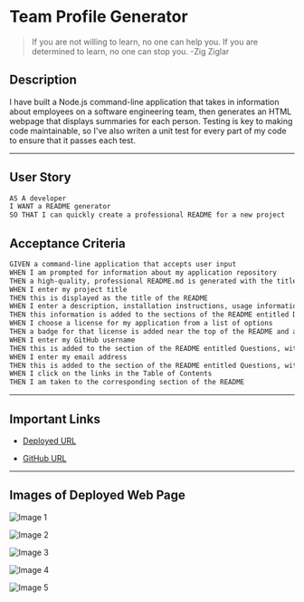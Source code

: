 # Team Profile Generator

> If you are not willing to learn, no one can help you. If you are determined to learn, no one can stop you. -Zig Ziglar

## Description

I have built a Node.js command-line application that takes in information about employees on a software engineering team, then generates an HTML webpage that displays summaries for each person. Testing is key to making code maintainable, so I've also writen a unit test for every part of my code to ensure that it passes each test.

---

## User Story

```md
AS A developer
I WANT a README generator
SO THAT I can quickly create a professional README for a new project
```

## Acceptance Criteria

```md
GIVEN a command-line application that accepts user input
WHEN I am prompted for information about my application repository
THEN a high-quality, professional README.md is generated with the title of my project and sections entitled Description, Table of Contents, Installation, Usage, License, Contributing, Tests, and Questions
WHEN I enter my project title
THEN this is displayed as the title of the README
WHEN I enter a description, installation instructions, usage information, contribution guidelines, and test instructions
THEN this information is added to the sections of the README entitled Description, Installation, Usage, Contributing, and Tests
WHEN I choose a license for my application from a list of options
THEN a badge for that license is added near the top of the README and a notice is added to the section of the README entitled License that explains which license the application is covered under
WHEN I enter my GitHub username
THEN this is added to the section of the README entitled Questions, with a link to my GitHub profile
WHEN I enter my email address
THEN this is added to the section of the README entitled Questions, with instructions on how to reach me with additional questions
WHEN I click on the links in the Table of Contents
THEN I am taken to the corresponding section of the README
```

---



## Important Links

- [Deployed URL](https://caitlyn-griffing.github.io/readme-generator/)

- [GitHub URL](https://github.com/caitlyn-griffing/readme-generator)


---

## Images of Deployed Web Page


![Image 1](assets/images/tpSS1.png)

![Image 2](assets/images/tpSS2.png)

![Image 3](assets/images/tpSS3.png)

![Image 4](assets/images/tpSS4.png)

![Image 5](assets/images/tpSS5.png)

